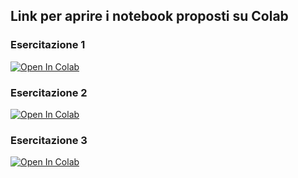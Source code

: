 
## Link per aprire i notebook proposti su Colab

### Esercitazione 1
[![Open In Colab](https://colab.research.google.com/assets/colab-badge.svg)](https://githubtocolab.com/slvcsl/cd5050-Morgagni/blob/main/Colab/Morgagni_M1.ipynb)

### Esercitazione 2
[![Open In Colab](https://colab.research.google.com/assets/colab-badge.svg)](https://githubtocolab.com/slvcsl/cd5050-Morgagni/blob/main/Colab/Morgagni_M2.ipynb)

### Esercitazione 3
[![Open In Colab](https://colab.research.google.com/assets/colab-badge.svg)](https://githubtocolab.com/slvcsl/cd5050-Morgagni/blob/main/Colab/Morgagni_M3.ipynb)

